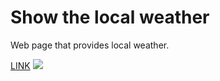 # Show the local weather
<p>Web page that provides local weather.</p>
<a href='http://codepen.io/authorkipps/pen/EgJdJP?editors=1010'>LINK</a>
<img src='http://tylermoeller.github.io/local-weather-app/assets/img/thunderstorm.jpg'>
